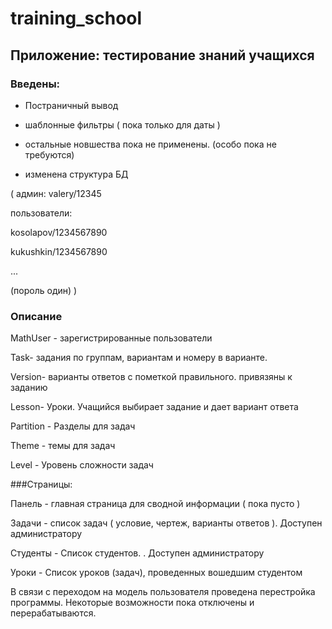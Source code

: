 # training_school
## Приложение: тестирование знаний учащихся

### Введены:
- Постраничный вывод

- шаблонные фильтры ( пока только для даты )

- остальные новшества пока не применены. (особо пока не требуются)

- изменена структура БД

(  админ: valery/12345

   пользователи:
   
kosolapov/1234567890

kukushkin/1234567890

...

(пороль один)
)

### Описание

MathUser - зарегистрированные пользователи

Task- задания по группам, вариантам и номеру в варианте.

Version- варианты ответов с пометкой правильного. привязяны к заданию

Lesson- Уроки. Учащийся выбирает задание и дает вариант ответа 

Partition - Разделы для задач

Theme - темы для задач

Level - Уровень сложности задач

###Страницы:

Панель - главная страница для сводной информации ( пока пусто )

Задачи -  список задач ( условие, чертеж, варианты ответов ). Доступен администратору

Студенты -  Список студентов. . Доступен администратору

Уроки - Список уроков (задач), проведенных вошедшим студентом

В связи с переходом на модель пользователя проведена перестройка программы.
Некоторые возможности пока отключены и перерабатываются.
